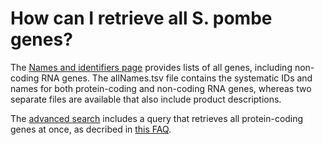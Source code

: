 # How can I retrieve all S. pombe genes?
<!-- pombase_categories: Genome statistics and lists,Finding data -->

The [Names and identifiers page](/downloads/names-and-identifiers)
provides lists of all genes, including non-coding RNA genes. The
allNames.tsv file contains the systematic IDs and names for both
protein-coding and non-coding RNA genes, whereas two separate files
are available that also include product descriptions.

The [advanced search](/query) includes a query that retrieves all
protein-coding genes at once, as decribed in 
[this FAQ](/faq/how-can-i-retrieve-all-s-pombe-protein-coding-genes).

<!--
Query link: [All genes](/spombe/query/builder?filter=37&value=%5B%7B%22param%22:%7B%22filter_1%22:%7B%22filter%22:%2235%22%7D%7D,%22filter_count%22:%221%22%7D%5D) 
-->

